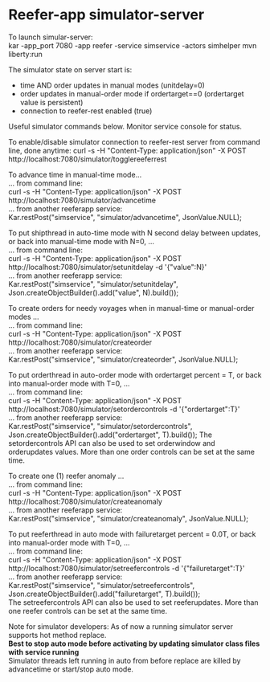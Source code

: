 # Reefer-app  simulator-server

To launch simular-server:  
kar -app_port 7080 -app reefer -service simservice -actors simhelper mvn liberty:run


The simulator state on server start is:
 - time AND order updates in manual modes (unitdelay=0)
 - order updates in manual-order mode if ordertarget==0 (ordertarget value is persistent)
 - connection to reefer-rest enabled (true)


Useful simulator commands below. Monitor service console for status.


To enable/disable simulator connection to reefer-rest server from command line, done anytime: 
curl -s -H "Content-Type: application/json" -X POST http://localhost:7080/simulator/togglereeferrest


To advance time in manual-time mode...  
... from command line:  
curl -s -H "Content-Type: application/json" -X POST http://localhost:7080/simulator/advancetime  
... from another reeferapp service:  
Kar.restPost("simservice", "simulator/advancetime", JsonValue.NULL);


To put shipthread in auto-time mode with N second delay between updates, or back into manual-time mode with N=0, ...  
... from command line:  
curl -s -H "Content-Type: application/json" -X POST http://localhost:7080/simulator/setunitdelay -d '{"value":N}'  
... from another reeferapp service:  
Kar.restPost("simservice", "simulator/setunitdelay", Json.createObjectBuilder().add("value", N).build());


To create orders for needy voyages when in manual-time or manual-order modes ...  
... from command line:  
curl -s -H "Content-Type: application/json" -X POST http://localhost:7080/simulator/createorder  
... from another reeferapp service:  
Kar.restPost("simservice", "simulator/createorder", JsonValue.NULL);


To put orderthread in auto-order mode with ordertarget percent = T, or back into manual-order mode with T=0, ...  
... from command line:  
curl -s -H "Content-Type: application/json" -X POST http://localhost:7080/simulator/setordercontrols -d '{"ordertarget":T}'  
... from another reeferapp service:  
Kar.restPost("simservice", "simulator/setordercontrols", Json.createObjectBuilder().add("ordertarget", T).build());
The setordercontrols API can also be used to set orderwindow and orderupdates values. More than one order controls can be set at the same time.

To create one (1) reefer anomaly ...  
... from command line:  
curl -s -H "Content-Type: application/json" -X POST http://localhost:7080/simulator/createanomaly  
... from another reeferapp service:  
Kar.restPost("simservice", "simulator/createanomaly", JsonValue.NULL);


To put reeferthread in auto mode with failuretarget percent = 0.0T, or back into manual-order mode with T=0, ...  
... from command line:  
curl -s -H "Content-Type: application/json" -X POST http://localhost:7080/simulator/setreefercontrols -d '{"failuretarget":T}'  
... from another reeferapp service:  
Kar.restPost("simservice", "simulator/setreefercontrols", Json.createObjectBuilder().add("failuretarget", T).build());  
The setreefercontrols API can also be used to set reeferupdates. More than one reefer controls can be set at the same time.  


Note for simulator developers:
As of now a running simulator server supports hot method replace.  
**Best to stop auto mode before activating by updating simulator class files with service running**  
Simulator threads left running in auto from before replace are killed by advancetime or start/stop auto mode.
